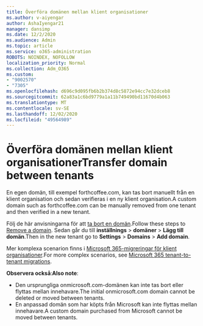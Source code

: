 ```yaml
---
title: Överföra domänen mellan klient organisationer
ms.author: v-aiyengar
author: AshaIyengar21
manager: dansimp
ms.date: 12/2/2020
ms.audience: Admin
ms.topic: article
ms.service: o365-administration
ROBOTS: NOINDEX, NOFOLLOW
localization_priority: Normal
ms.collection: Adm_O365
ms.custom:
- "9002570"
- "7305"
ms.openlocfilehash: d696c9d095fb6b2b374d8c5872e94cc7e32dceb8
ms.sourcegitcommit: 62a83a1c6bd9779a1a11b749490bd11670d4b063
ms.translationtype: MT
ms.contentlocale: sv-SE
ms.lasthandoff: 12/02/2020
ms.locfileid: "49564989"
---
```

# <a name="transfer-domain-between-tenants"></a><span data-ttu-id="875fb-102">Överföra domänen mellan klient organisationer</span><span class="sxs-lookup"><span data-stu-id="875fb-102">Transfer domain between tenants</span></span>

<span data-ttu-id="875fb-103">En egen domän, till exempel forthcoffee.com, kan tas bort manuellt från en klient organisation och sedan verifieras i en ny klient organisation.</span><span class="sxs-lookup"><span data-stu-id="875fb-103">A custom domain such as forthcoffee.com can be manually removed from one tenant and then verified in a new tenant.</span></span>

<span data-ttu-id="875fb-104">Följ de här anvisningarna för att [ta bort en domän](https://docs.microsoft.com/microsoft-365/admin/get-help-with-domains/remove-a-domain).</span><span class="sxs-lookup"><span data-stu-id="875fb-104">Follow these steps to [Remove a domain](https://docs.microsoft.com/microsoft-365/admin/get-help-with-domains/remove-a-domain).</span></span> <span data-ttu-id="875fb-105">Sedan går du till **inställnings**  >  **domäner**  >  **Lägg till domän**.</span><span class="sxs-lookup"><span data-stu-id="875fb-105">Then in the new tenant go to **Settings** > **Domains** > **Add domain**.</span></span>

<span data-ttu-id="875fb-106">Mer komplexa scenarion finns i [Microsoft 365-migreringar för klient organisationer](https://docs.microsoft.com/microsoft-365/enterprise/microsoft-365-tenant-to-tenant-migrations).</span><span class="sxs-lookup"><span data-stu-id="875fb-106">For more complex scenarios, see [Microsoft 365 tenant-to-tenant migrations](https://docs.microsoft.com/microsoft-365/enterprise/microsoft-365-tenant-to-tenant-migrations).</span></span>

<span data-ttu-id="875fb-107">**Observera också**:</span><span class="sxs-lookup"><span data-stu-id="875fb-107">**Also note**:</span></span>
- <span data-ttu-id="875fb-108">Den ursprungliga onmicrosoft.com-domänen kan inte tas bort eller flyttas mellan innehavare.</span><span class="sxs-lookup"><span data-stu-id="875fb-108">The initial onmicrosoft.com domain cannot be deleted or moved between tenants.</span></span>
- <span data-ttu-id="875fb-109">En anpassad domän som har köpts från Microsoft kan inte flyttas mellan innehavare.</span><span class="sxs-lookup"><span data-stu-id="875fb-109">A custom domain purchased from Microsoft cannot be moved between tenants.</span></span>